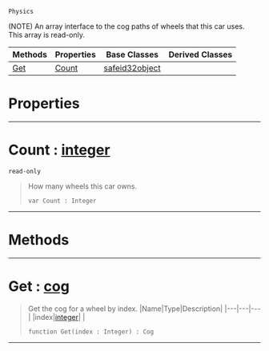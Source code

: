  `Physics`

(NOTE) An array interface to the cog paths of wheels that this car uses. This array is read-only.

|Methods|Properties|Base Classes|Derived Classes|
|---|---|---|---|
|[Get](carwheelarray.md#get-zilch-engine-document)|[Count](carwheelarray.md#count-zilch-engine-docume)|[safeid32object](safeid32object.md)| |


 #  Properties


---  
 #  Count : [integer](../nada_base_types/integer.md)

 `read-only`

> How many wheels this car owns.
> ```TS:Nada
> var Count : Integer


---  
 #  Methods


---  
 #  Get : [cog](cog.md)

> Get the cog for a wheel by index.
> |Name|Type|Description|
> |---|---|---|
> |index|[integer](../nada_base_types/integer.md)| |
> ```TS:Nada
> function Get(index : Integer) : Cog
> ``` 


---  
 

 
